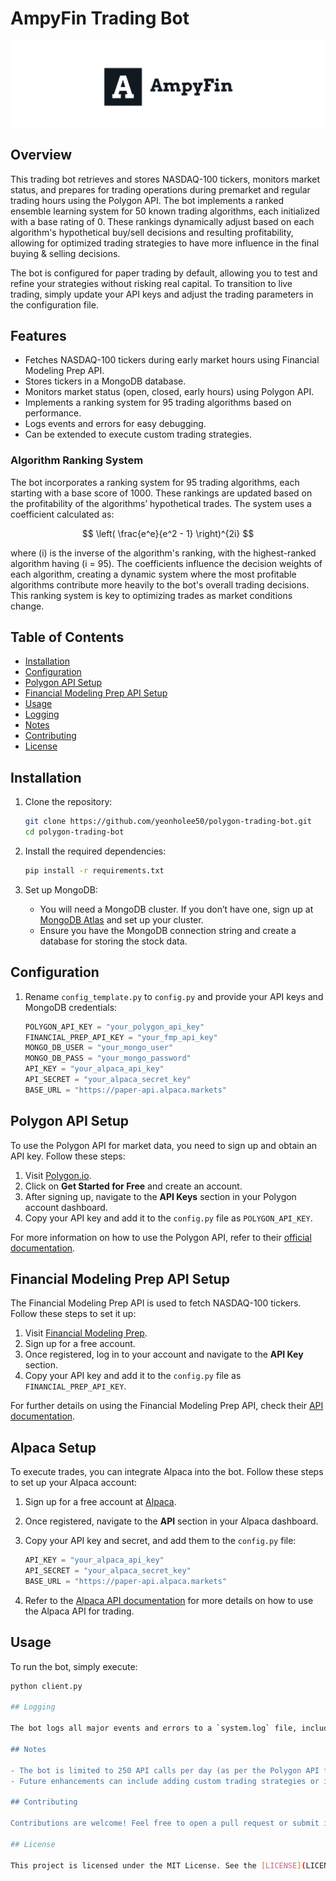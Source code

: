 ﻿# AmpyFin Trading Bot
![](logo.png)
## Overview

This trading bot retrieves and stores NASDAQ-100 tickers, monitors market status, and prepares for trading operations during premarket and regular trading hours using the Polygon API. The bot implements a ranked ensemble learning system for 50 known trading algorithms, each initialized with a base rating of 0. These rankings dynamically adjust based on each algorithm's hypothetical buy/sell decisions and resulting profitability, allowing for optimized trading strategies to have more influence in the final buying & selling decisions.

The bot is configured for paper trading by default, allowing you to test and refine your strategies without risking real capital. To transition to live trading, simply update your API keys and adjust the trading parameters in the configuration file.

## Features

- Fetches NASDAQ-100 tickers during early market hours using Financial Modeling Prep API.
- Stores tickers in a MongoDB database.
- Monitors market status (open, closed, early hours) using Polygon API.
- Implements a ranking system for 95 trading algorithms based on performance.
- Logs events and errors for easy debugging.
- Can be extended to execute custom trading strategies.

### Algorithm Ranking System

The bot incorporates a ranking system for 95 trading algorithms, each starting with a base score of 1000. These rankings are updated based on the profitability of the algorithms’ hypothetical trades. The system uses a coefficient calculated as:

$$
\left( \frac{e^e}{e^2 - 1} \right)^{2i}
$$

where \(i\) is the inverse of the algorithm's ranking, with the highest-ranked algorithm having \(i = 95\). The coefficients influence the decision weights of each algorithm, creating a dynamic system where the most profitable algorithms contribute more heavily to the bot's overall trading decisions. This ranking system is key to optimizing trades as market conditions change.

## Table of Contents

- [Installation](#installation)
- [Configuration](#configuration)
- [Polygon API Setup](#polygon-api-setup)
- [Financial Modeling Prep API Setup](#financial-modeling-prep-api-setup)
- [Usage](#usage)
- [Logging](#logging)
- [Notes](#notes)
- [Contributing](#contributing)
- [License](#license)

## Installation

1. Clone the repository:

    ```bash
    git clone https://github.com/yeonholee50/polygon-trading-bot.git
    cd polygon-trading-bot
    ```

2. Install the required dependencies:

    ```bash
    pip install -r requirements.txt
    ```

3. Set up MongoDB:
   - You will need a MongoDB cluster. If you don’t have one, sign up at [MongoDB Atlas](https://www.mongodb.com/cloud/atlas) and set up your cluster.
   - Ensure you have the MongoDB connection string and create a database for storing the stock data.

## Configuration

1. Rename `config_template.py` to `config.py` and provide your API keys and MongoDB credentials:

    ```python
    POLYGON_API_KEY = "your_polygon_api_key"
    FINANCIAL_PREP_API_KEY = "your_fmp_api_key"
    MONGO_DB_USER = "your_mongo_user"
    MONGO_DB_PASS = "your_mongo_password"
    API_KEY = "your_alpaca_api_key"
    API_SECRET = "your_alpaca_secret_key"
    BASE_URL = "https://paper-api.alpaca.markets"
    ```

## Polygon API Setup

To use the Polygon API for market data, you need to sign up and obtain an API key. Follow these steps:

1. Visit [Polygon.io](https://polygon.io/).
2. Click on **Get Started for Free** and create an account.
3. After signing up, navigate to the **API Keys** section in your Polygon account dashboard.
4. Copy your API key and add it to the `config.py` file as `POLYGON_API_KEY`.

For more information on how to use the Polygon API, refer to their [official documentation](https://polygon.io/docs).

## Financial Modeling Prep API Setup

The Financial Modeling Prep API is used to fetch NASDAQ-100 tickers. Follow these steps to set it up:

1. Visit [Financial Modeling Prep](https://financialmodelingprep.com/).
2. Sign up for a free account.
3. Once registered, log in to your account and navigate to the **API Key** section.
4. Copy your API key and add it to the `config.py` file as `FINANCIAL_PREP_API_KEY`.

For further details on using the Financial Modeling Prep API, check their [API documentation](https://financialmodelingprep.com/developer/docs).

## Alpaca Setup

To execute trades, you can integrate Alpaca into the bot. Follow these steps to set up your Alpaca account:

1. Sign up for a free account at [Alpaca](https://alpaca.markets/).
2. Once registered, navigate to the **API** section in your Alpaca dashboard.
3. Copy your API key and secret, and add them to the `config.py` file:

    ```python
    API_KEY = "your_alpaca_api_key"
    API_SECRET = "your_alpaca_secret_key"
    BASE_URL = "https://paper-api.alpaca.markets"
    ```

4. Refer to the [Alpaca API documentation](https://alpaca.markets/docs/api-documentation/) for more details on how to use the Alpaca API for trading.

## Usage

To run the bot, simply execute:

```bash
python client.py

## Logging

The bot logs all major events and errors to a `system.log` file, including API errors, MongoDB operations, and market status checks. You can access the log file to review the bot's activities and diagnose potential issues.

## Notes

- The bot is limited to 250 API calls per day (as per the Polygon API free tier).
- Future enhancements can include adding custom trading strategies or integrating with a brokerage API for live trading.

## Contributing

Contributions are welcome! Feel free to open a pull request or submit issues for bugs or feature requests. Future improvements may focus on optimizing the ranking system or expanding the bot's capabilities for more advanced trading strategies.

## License

This project is licensed under the MIT License. See the [LICENSE](LICENSE) file for details.
